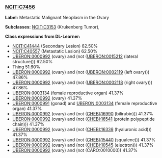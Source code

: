 
### [NCIT:C7456](http://purl.obolibrary.org/obo/NCIT_C7456)
**Label:** Metastatic Malignant Neoplasm in the Ovary

**Subclasses:** [NCIT:C3153](http://purl.obolibrary.org/obo/NCIT_C3153) (Krukenberg Tumor), 

**Class expressions from DL-Learner:**

- [NCIT:C41444](http://purl.obolibrary.org/obo/NCIT_C41444) (Secondary Lesion) 62.50%
- [NCIT:C40557](http://purl.obolibrary.org/obo/NCIT_C40557) (Metastatic Lesion) 62.50%
- [UBERON:0000992](http://purl.obolibrary.org/obo/UBERON_0000992) (ovary) and (not ([UBERON:0015212](http://purl.obolibrary.org/obo/UBERON_0015212) (lateral structure))) 62.50%
- Thing 51.60%
- [UBERON:0000992](http://purl.obolibrary.org/obo/UBERON_0000992) (ovary) and (not ([UBERON:0002119](http://purl.obolibrary.org/obo/UBERON_0002119) (left ovary))) 47.86%
- [UBERON:0000992](http://purl.obolibrary.org/obo/UBERON_0000992) (ovary) and (not ([UBERON:0002118](http://purl.obolibrary.org/obo/UBERON_0002118) (right ovary))) 47.86%
- [UBERON:0003134](http://purl.obolibrary.org/obo/UBERON_0003134) (female reproductive organ) 41.37%
- [UBERON:0000992](http://purl.obolibrary.org/obo/UBERON_0000992) (ovary) 41.37%
- [UBERON:0000991](http://purl.obolibrary.org/obo/UBERON_0000991) (gonad) and [UBERON:0003134](http://purl.obolibrary.org/obo/UBERON_0003134) (female reproductive organ) 41.37%
- [UBERON:0000992](http://purl.obolibrary.org/obo/UBERON_0000992) (ovary) and (not ([CHEBI:16990](http://purl.obolibrary.org/obo/CHEBI_16990) (bilirubin))) 41.37%
- [UBERON:0000992](http://purl.obolibrary.org/obo/UBERON_0000992) (ovary) and (not ([CHEBI:16541](http://purl.obolibrary.org/obo/CHEBI_16541) (protein polypeptide chain))) 41.37%
- [UBERON:0000992](http://purl.obolibrary.org/obo/UBERON_0000992) (ovary) and (not ([CHEBI:16336](http://purl.obolibrary.org/obo/CHEBI_16336) (hyaluronic acid))) 41.37%
- [UBERON:0000992](http://purl.obolibrary.org/obo/UBERON_0000992) (ovary) and (not ([CHEBI:15440](http://purl.obolibrary.org/obo/CHEBI_15440) (squalene))) 41.37%
- [UBERON:0000992](http://purl.obolibrary.org/obo/UBERON_0000992) (ovary) and (not ([CHEBI:10545](http://purl.obolibrary.org/obo/CHEBI_10545) (electron))) 41.37%
- [UBERON:0000992](http://purl.obolibrary.org/obo/UBERON_0000992) (ovary) and (not (CARO:0010000)) 41.37%


